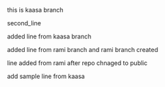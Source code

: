 this is kaasa branch

second_line

added line from kaasa branch

added line from rami branch  and rami branch created

line added from rami after repo chnaged to public

add sample line from kaasa


